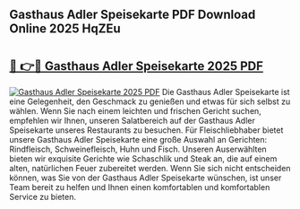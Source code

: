 ## Gasthaus Adler Speisekarte PDF Download Online 2025 HqZEu

# <h2><a href="http://gc6ortd.nevu.top/?p=Gasthaus+Adler+Speisekarte">🔗 👉🔴 Gasthaus Adler Speisekarte 2025 PDF</a></h2>

[![Gasthaus Adler Speisekarte 2025 PDF](https://i.imgur.com/dBaPXMq.png)](http://gc6ortd.nevu.top/?p=Gasthaus+Adler+Speisekarte)
Die Gasthaus Adler Speisekarte ist eine Gelegenheit, den Geschmack zu genießen und etwas für sich selbst zu wählen. Wenn Sie nach einem leichten und frischen Gericht suchen, empfehlen wir Ihnen, unseren Salatbereich auf der Gasthaus Adler Speisekarte unseres Restaurants zu besuchen. Für Fleischliebhaber bietet unsere Gasthaus Adler Speisekarte eine große Auswahl an Gerichten: Rindfleisch, Schweinefleisch, Huhn und Fisch. Unseren Auserwählten bieten wir exquisite Gerichte wie Schaschlik und Steak an, die auf einem alten, natürlichen Feuer zubereitet werden. Wenn Sie sich nicht entscheiden können, was Sie von der Gasthaus Adler Speisekarte wünschen, ist unser Team bereit zu helfen und Ihnen einen komfortablen und komfortablen Service zu bieten.
